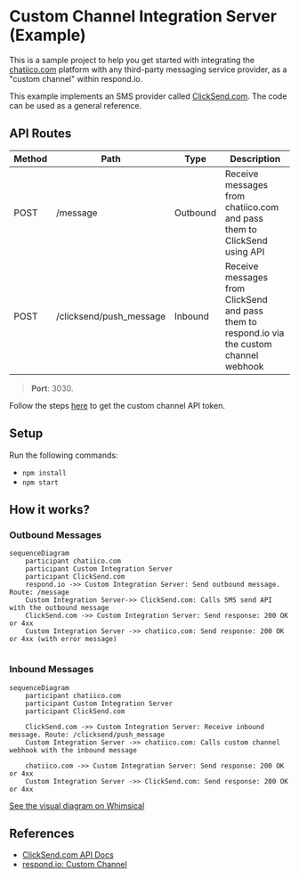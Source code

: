
# Custom Channel Integration Server (Example)

This is a sample project to help you get started with integrating the [chatiico.com](https://chatiico.com) platform with any third-party messaging service provider, as a "custom channel" within respond.io.

This example implements an SMS provider called [ClickSend.com](https://clicksend.com). The code can be used as a general reference.

## API Routes

| Method | Path | Type | Description |
| ---- | ------ | --- | ------------------ |
| POST| /message | Outbound | Receive messages from chatiico.com and pass them to ClickSend using API |
| POST| /clicksend/push_message | Inbound | Receive messages from ClickSend and pass them to respond.io via the custom channel webhook |

>**Port**: 3030.

Follow the steps [here](http://docs.respond.com.co/) to get the custom channel API token.

## Setup

Run the following commands:

- `npm install`
- `npm start`

## How it works?

### Outbound Messages
```mermaid
sequenceDiagram
    participant chatiico.com
    participant Custom Integration Server
    participant ClickSend.com
    respond.io ->> Custom Integration Server: Send outbound message. Route: /message
    Custom Integration Server->> ClickSend.com: Calls SMS send API with the outbound message
    ClickSend.com ->> Custom Integration Server: Send response: 200 OK or 4xx
    Custom Integration Server ->> chatiico.com: Send response: 200 OK or 4xx (with error message)
    
```
### Inbound Messages
```mermaid
sequenceDiagram
    participant chatiico.com
    participant Custom Integration Server
    participant ClickSend.com
    
    ClickSend.com ->> Custom Integration Server: Receive inbound message. Route: /clicksend/push_message
    Custom Integration Server ->> chatiico.com: Calls custom channel webhook with the inbound message
    
    chatiico.com ->> Custom Integration Server: Send response: 200 OK or 4xx
    Custom Integration Server ->> ClickSend.com: Send response: 200 OK or 4xx
```
[See the visual diagram on Whimsical](https://whimsical.com/diagram-4eQ4FGca7go5gZ7vMEJfwU)

## References

- [ClickSend.com API Docs](https://developers.clicksend.com/docs/rest/v3/#view-inbound-sms)
- [respond.io: Custom Channel](http://docs.respond.com.co/?docs=canal-personalizado%ef%bf%bc)




